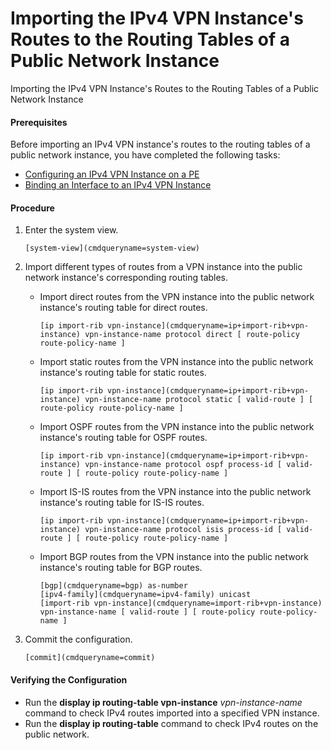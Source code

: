 Importing the IPv4 VPN Instance's Routes to the Routing Tables of a Public Network Instance
===========================================================================================

Importing the IPv4 VPN Instance's Routes to the Routing Tables of a Public Network Instance

#### Prerequisites

Before importing an IPv4 VPN instance's routes to the routing tables of a public network instance, you have completed the following tasks:

* [Configuring an IPv4 VPN Instance on a PE](vrp_L3VPNv4_cfg_0007.html)
* [Binding an Interface to an IPv4 VPN Instance](vrp_L3VPNv4_cfg_0008.html)

#### Procedure

1. Enter the system view.
   
   
   ```
   [system-view](cmdqueryname=system-view)
   ```
2. Import different types of routes from a VPN instance into the public network instance's corresponding routing tables.
   * Import direct routes from the VPN instance into the public network instance's routing table for direct routes.
     ```
     [ip import-rib vpn-instance](cmdqueryname=ip+import-rib+vpn-instance) vpn-instance-name protocol direct [ route-policy route-policy-name ]
     ```
   * Import static routes from the VPN instance into the public network instance's routing table for static routes.
     ```
     [ip import-rib vpn-instance](cmdqueryname=ip+import-rib+vpn-instance) vpn-instance-name protocol static [ valid-route ] [ route-policy route-policy-name ]
     ```
   * Import OSPF routes from the VPN instance into the public network instance's routing table for OSPF routes.
     ```
     [ip import-rib vpn-instance](cmdqueryname=ip+import-rib+vpn-instance) vpn-instance-name protocol ospf process-id [ valid-route ] [ route-policy route-policy-name ]
     ```
   * Import IS-IS routes from the VPN instance into the public network instance's routing table for IS-IS routes.
     ```
     [ip import-rib vpn-instance](cmdqueryname=ip+import-rib+vpn-instance) vpn-instance-name protocol isis process-id [ valid-route ] [ route-policy route-policy-name ]
     ```
   * Import BGP routes from the VPN instance into the public network instance's routing table for BGP routes.
     ```
     [bgp](cmdqueryname=bgp) as-number
     [ipv4-family](cmdqueryname=ipv4-family) unicast
     [import-rib vpn-instance](cmdqueryname=import-rib+vpn-instance) vpn-instance-name [ valid-route ] [ route-policy route-policy-name ]
     ```
3. Commit the configuration.
   
   
   ```
   [commit](cmdqueryname=commit)
   ```

#### Verifying the Configuration

* Run the **display ip routing-table vpn-instance** *vpn-instance-name* command to check IPv4 routes imported into a specified VPN instance.
* Run the **display ip routing-table** command to check IPv4 routes on the public network.